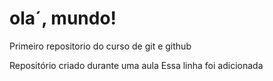 # ola´, mundo!
 Primeiro repositorio do curso de git e github

Repositório criado durante uma aula 
Essa linha foi adicionada
